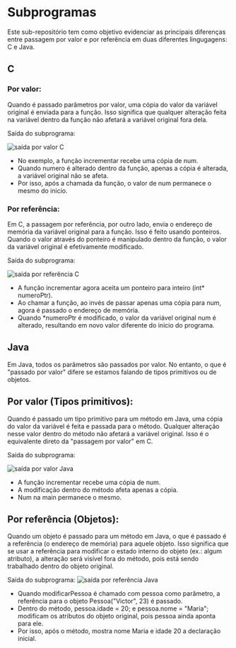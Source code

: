 # Subprogramas
Este sub-repositório tem como objetivo evidenciar as principais diferenças entre passagem por valor e por referência em duas diferentes lingugagens: C e Java.

## C

### Por valor:
Quando é passado parâmetros por valor, uma cópia do valor da variável original é enviada para a função. Isso significa que qualquer alteração feita na variável dentro da função não afetará a variável original fora dela.

Saída do subprograma:

![saída por valor C](https://github.com/mfevasconcelos/Fundamentos-Linguagens-UFC/blob/main/06-subprogramas/sa%C3%ADdas/saida-por-valor-c.png)

- No exemplo, a função incrementar recebe uma cópia de num.
- Quando numero é alterado dentro da função, apenas a cópia é alterada, a variável original não se afeta.
- Por isso, após a chamada da função, o valor de num permanece o mesmo do inicio.

### Por referência:
Em C, a passagem por referência, por outro lado, envia o endereço de memória da variável original para a função. Isso é feito usando ponteiros. Quando o valor através do ponteiro é manipulado dentro da função, o valor da variável original é efetivamente modificado.

Saída do subprograma:

![saída por referência C](https://github.com/mfevasconcelos/Fundamentos-Linguagens-UFC/blob/main/06-subprogramas/sa%C3%ADdas/saida-por-referencia-c.png)

- A função incrementar agora aceita um ponteiro para inteiro (int* numeroPtr).
- Ao chamar a função, ao invés de passar apenas uma cópia para num, agora é passado o endereço de memória.
- Quando *numeroPtr é modificado, o valor da variável original num é alterado, resultando em novo valor diferente do inicio do programa.

## Java
Em Java, todos os parâmetros são passados por valor. No entanto, o que é "passado por valor" difere se estamos falando de tipos primitivos ou de objetos.

## Por valor (Tipos primitivos):
Quando é passado um tipo primitivo para um método em Java, uma cópia do valor da variável é feita e passada para o método. Qualquer alteração nesse valor dentro do método não afetará a variável original. Isso é o equivalente direto da "passagem por valor" em C.

Saída do subprograma:

![saída por valor Java](https://github.com/mfevasconcelos/Fundamentos-Linguagens-UFC/blob/main/06-subprogramas/sa%C3%ADdas/saida-por-valor-java.png)

- A função incrementar recebe uma cópia de num.
- A modificação dentro do método afeta apenas a cópia.
- Num na main permanece o mesmo.

## Por referência (Objetos):
Quando um objeto é passado para um método em Java, o que é passado é a referência (o endereço de memória) para aquele objeto. Isso significa que se usar a referência para modificar o estado interno do objeto (ex.: algum atributo), a alteração será visível fora do método, pois está sendo trabalhado dentro do objeto original.

Saída do subprograma:
![saída por referência Java](https://github.com/mfevasconcelos/Fundamentos-Linguagens-UFC/blob/main/06-subprogramas/sa%C3%ADdas/saida-por-referencia-java.png)

- Quando modificarPessoa é chamado com pessoa como parâmetro, a referência para o objeto Pessoa("Victor", 23) é passado.
- Dentro do método, pessoa.idade = 20; e pessoa.nome = "Maria"; modificam os atributos do objeto original, pois pessoa ainda aponta para ele.
- Por isso, após o método, mostra nome Maria e idade 20 a declaração inicial.
